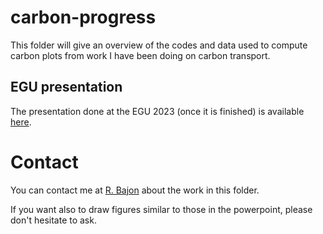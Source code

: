 # carbon-progress
This folder will give an overview of the codes and data used to compute carbon plots from work I have been doing on carbon transport.

## EGU presentation 

The presentation done at the EGU 2023 (once it is finished) is available [here](presentation/EGU2023-carbon.pdf). 

# Contact 
You can contact me at [R. Bajon](mailto:raphael.bajon@ifremer.fr?subject=[GitHub]%20Carbon-progress%20Folder) about the work in this folder. 

If you want also to draw figures similar to those in the powerpoint, please don't hesitate to ask.

